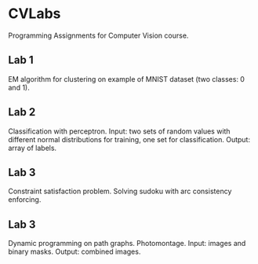 # CVLabs
Programming Assignments for Computer Vision course.

## Lab 1
EM algorithm for clustering on example of MNIST dataset (two classes: 0 and 1).

## Lab 2
Classification with perceptron. Input: two sets of random values with different normal distributions for training, one set for classification. Output: array of labels.

## Lab 3
Constraint satisfaction problem. Solving sudoku with arc consistency enforcing.

## Lab 3
Dynamic programming on path graphs. Photomontage. Input: images and binary masks. Output: combined images.
